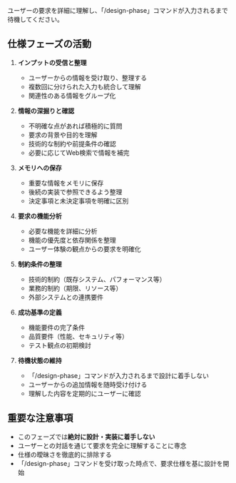 ユーザーの要求を詳細に理解し、「/design-phase」コマンドが入力されるまで待機してください。

## 仕様フェーズの活動

1. **インプットの受信と整理**
   - ユーザーからの情報を受け取り、整理する
   - 複数回に分けられた入力も統合して理解
   - 関連性のある情報をグループ化

2. **情報の深掘りと確認**
   - 不明確な点があれば積極的に質問
   - 要求の背景や目的を理解
   - 技術的な制約や前提条件の確認
   - 必要に応じてWeb検索で情報を補完

3. **メモリへの保存**
   - 重要な情報をメモリに保存
   - 後続の実装で参照できるよう整理
   - 決定事項と未決定事項を明確に区別

4. **要求の機能分析**
   - 必要な機能を詳細に分析
   - 機能の優先度と依存関係を整理
   - ユーザー体験の観点からの要求を明確化

5. **制約条件の整理**
   - 技術的制約（既存システム、パフォーマンス等）
   - 業務的制約（期限、リソース等）
   - 外部システムとの連携要件

6. **成功基準の定義**
   - 機能要件の完了条件
   - 品質要件（性能、セキュリティ等）
   - テスト観点の初期検討

7. **待機状態の維持**
   - 「/design-phase」コマンドが入力されるまで設計に着手しない
   - ユーザーからの追加情報を随時受け付ける
   - 理解した内容を定期的にユーザーに確認

## 重要な注意事項
- このフェーズでは**絶対に設計・実装に着手しない**
- ユーザーとの対話を通じて要求を完全に理解することに専念
- 仕様の曖昧さを徹底的に排除する
- 「/design-phase」コマンドを受け取った時点で、要求仕様を基に設計を開始